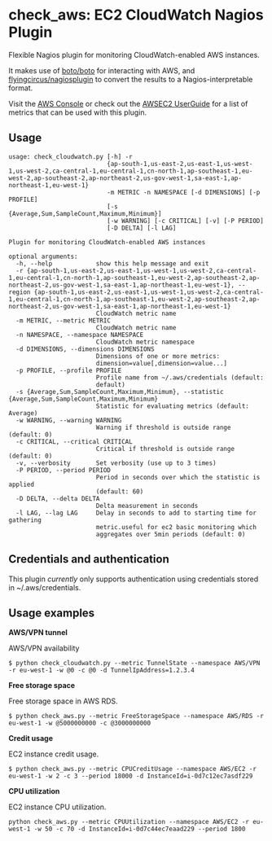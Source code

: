 check_aws: EC2 CloudWatch Nagios Plugin
===

Flexible Nagios plugin for monitoring CloudWatch-enabled AWS instances.

It makes use of [boto/boto](https://github.com/boto/boto) for interacting with AWS,
and [flyingcircus/nagiosplugin](https://bitbucket.org/flyingcircus/nagiosplugin/src/default) to convert the results
to a Nagios-interpretable format.

Visit the [AWS Console](https://console.aws.amazon.com/cloudwatch) or check out the
[AWSEC2 UserGuide](https://docs.aws.amazon.com/AWSEC2/latest/UserGuide/viewing_metrics_with_cloudwatch.html) 
for a list of metrics that can be used with this plugin.

Usage
---

```
usage: check_cloudwatch.py [-h] -r
                           {ap-south-1,us-east-2,us-east-1,us-west-1,us-west-2,ca-central-1,eu-central-1,cn-north-1,ap-southeast-1,eu-west-2,ap-southeast-2,ap-northeast-2,us-gov-west-1,sa-east-1,ap-northeast-1,eu-west-1}
                           -m METRIC -n NAMESPACE [-d DIMENSIONS] [-p PROFILE]
                           [-s {Average,Sum,SampleCount,Maximum,Minimum}]
                           [-w WARNING] [-c CRITICAL] [-v] [-P PERIOD]
                           [-D DELTA] [-l LAG]

Plugin for monitoring CloudWatch-enabled AWS instances

optional arguments:
  -h, --help            show this help message and exit
  -r {ap-south-1,us-east-2,us-east-1,us-west-1,us-west-2,ca-central-1,eu-central-1,cn-north-1,ap-southeast-1,eu-west-2,ap-southeast-2,ap-northeast-2,us-gov-west-1,sa-east-1,ap-northeast-1,eu-west-1}, --region {ap-south-1,us-east-2,us-east-1,us-west-1,us-west-2,ca-central-1,eu-central-1,cn-north-1,ap-southeast-1,eu-west-2,ap-southeast-2,ap-northeast-2,us-gov-west-1,sa-east-1,ap-northeast-1,eu-west-1}
                        CloudWatch metric name
  -m METRIC, --metric METRIC
                        CloudWatch metric name
  -n NAMESPACE, --namespace NAMESPACE
                        CloudWatch metric namespace
  -d DIMENSIONS, --dimensions DIMENSIONS
                        Dimensions of one or more metrics:
                        dimension=value[,dimension=value...]
  -p PROFILE, --profile PROFILE
                        Profile name from ~/.aws/credentials (default:
                        default)
  -s {Average,Sum,SampleCount,Maximum,Minimum}, --statistic {Average,Sum,SampleCount,Maximum,Minimum}
                        Statistic for evaluating metrics (default: Average)
  -w WARNING, --warning WARNING
                        Warning if threshold is outside range (default: 0)
  -c CRITICAL, --critical CRITICAL
                        Critical if threshold is outside range (default: 0)
  -v, --verbosity       Set verbosity (use up to 3 times)
  -P PERIOD, --period PERIOD
                        Period in seconds over which the statistic is applied
                        (default: 60)
  -D DELTA, --delta DELTA
                        Delta measurement in seconds
  -l LAG, --lag LAG     Delay in seconds to add to starting time for gathering
                        metric.useful for ec2 basic monitoring which
                        aggregates over 5min periods (default: 0)
```


Credentials and authentication
---

This plugin *currently* only supports authentication using credentials stored in ~/.aws/credentials.


Usage examples
---

**AWS/VPN tunnel**

AWS/VPN availability

```
$ python check_cloudwatch.py --metric TunnelState --namespace AWS/VPN -r eu-west-1 -w @0 -c @0 -d TunnelIpAddress=1.2.3.4
```

**Free storage space**

Free storage space in AWS RDS.

```
$ python check_aws.py --metric FreeStorageSpace --namespace AWS/RDS -r eu-west-1 -w @5000000000 -c @3000000000
```

**Credit usage**

EC2 instance credit usage.

```
$ python check_aws.py --metric CPUCreditUsage --namespace AWS/EC2 -r eu-west-1 -w 2 -c 3 --period 18000 -d InstanceId=i-0d7c12ec7asdf229
```

**CPU utilization**

EC2 instance CPU utilization.

```
python check_aws.py --metric CPUUtilization --namespace AWS/EC2 -r eu-west-1 -w 50 -c 70 -d InstanceId=i-0d7c44ec7eaad229 --period 1800
```


